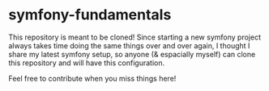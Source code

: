 # symfony-fundamentals
This repository is meant to be cloned! Since starting a new symfony project always takes time
doing the same things over and over again, I thought I share my latest symfony setup, so anyone (& espacially myself)
can clone this repository and will have this configuration.

Feel free to contribute when you miss things here!
